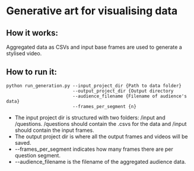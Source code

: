 # Generative art for visualising data

## How it works:
Aggregated data as CSVs and input base frames are used to generate a stylised video.

## How to run it:

```
python run_generation.py --input_project_dir {Path to data folder}
                         --output_project_dir {Output directory
                         --audience_filename {Filename of audience's data}
                         --frames_per_segment {n}
```

+ The input project dir is structured with two folders: /input and /questions. /questions should contain the .csvs for the data and /input should contain the input frames. 
+ The output project dir is where all the output frames and videos will be saved.
+ --frames_per_segment indicates how many frames there are per question segment. 
+ --audience_filename is the filename of the aggregated audience data.

